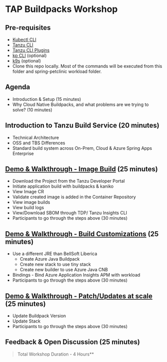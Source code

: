 # TAP Buildpacks Workshop

## Pre-requisites
* [Kubectl CLI](https://kubernetes.io/docs/tasks/tools/)
* [Tanzu CLI](https://docs.vmware.com/en/VMware-Tanzu-Application-Platform/1.6/tap/install-tanzu-cli.html#install-the-tanzu-cli-4)
* [Tanzu CLI Plugins](https://docs.vmware.com/en/VMware-Tanzu-Application-Platform/1.6/tap/install-tanzu-cli.html#install-tanzu-cli-plugins-5)
* [kp CLI](https://github.com/buildpacks-community/kpack-cli) (optional)
* [k9s](https://k9scli.io/topics/install/) (optional)
* Clone this repo locally. Most of the commands will be executed from this folder and spring-petclinic workload folder.

## Agenda
* Introduction & Setup (15 minutes)
* Why Cloud Native Buildpacks, and what problems are we trying to solve? (10 minutes)

## Introduction to Tanzu Build Service (20 minutes)
  * Technical Architecture
  * OSS and TBS Differences
  * Standard build system across On-Prem, Cloud & Azure Spring Apps  Enterprise

## [Demo & Walkthrough - Image Build](session-1.md) (25 minutes)
  * Download the Project from the Tanzu Developer Portal
  * Initiate application build with buildpacks & kaniko
  * View Image CR
  * Validate created image is added in the Container Repository
  * View image builds
  * View build logs
  * View/Download SBOM through TDP/ Tanzu Insights CLI
  * Participants to go through the steps above (30 minutes)

## [Demo & Walkthrough - Build Customizations](session-2.md) (25 minutes)
  * Use a different JRE than BellSoft Liberica 
    * Create Azure Java Buildpack
    * Create new stack to use tiny stack
    * Create new builder to use Azure Java CNB
  * Bindings - Bind Azure Application Insights APM with workload
  * Participants to go through the steps above (30 minutes)

## [Demo & Walkthrough - Patch/Updates at scale](session-3.md) (25 minutes)
  * Update Buildpack Version
  * Update Stack
  * Participants to go through the steps above (30 minutes)

## Feedback & Open Discussion (25 minutes)

>Total Workshop Duration - 4 Hours**
